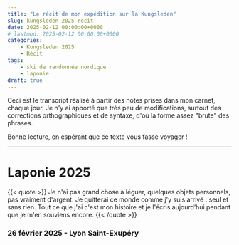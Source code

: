 ```yaml
---
title: "Le récit de mon expédition sur la Kungsleden"
slug: kungsleden-2025-recit
date: 2025-02-12 00:00:00+0000
# lastmod: 2025-02-12 00:00:00+0000
categories:
    - Kungsleden 2025
    - Récit
tags:
    - ski de randonnée nordique
    - laponie
draft: true
---
```


Ceci est le transcript réalisé à partir des notes prises dans mon carnet, chaque jour. Je n'y ai apporté que très peu de modifications, surtout des corrections orthographiques et de syntaxe, d'où la forme assez "brute" des phrases.

Bonne lecture, en espérant que ce texte vous fasse voyager !

---

# Laponie 2025

{{< quote >}}
Je n'ai pas grand chose à léguer, quelques objets personnels, pas vraiment d'argent. Je quitterai ce monde comme j'y suis arrivé : seul et sans rien. Tout ce que j'ai c'est mon histoire et je l'écris aujourd’hui pendant que je m'en souviens encore.
{{< /quote >}}

### 26 février 2025 - Lyon Saint-Exupéry